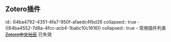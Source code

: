 ## Zotero插件
id:: 64ba4792-4351-4fa7-950f-afaedc4fbd26
collapsed:: true
	- ((64ba4552-7d8a-4fcc-acb4-1babc10c1616))
	  collapsed:: true
		- 常用插件列表 ~~[Zotero中文社区](https://zotero-chinese.gitee.io/zotero-plugins/#/)~~ 已失效